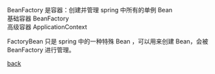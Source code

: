 BeanFactory 是容器：创建并管理 spring 中所有的单例 Bean  
基础容器 BeanFactory  
高级容器 ApplicationContext  

FactoryBean 只是 spring 中的一种特殊 Bean ，可以用来创建 Bean，会被 BeanFactory 进行管理。  

[back](../1.md)  